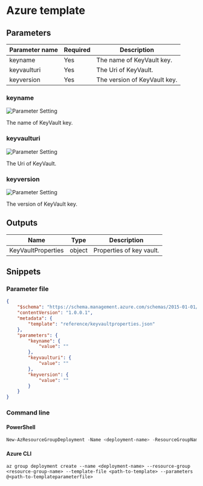 # Azure template

## Parameters

Parameter name | Required | Description
-------------- | -------- | -----------
keyname        | Yes      | The name of KeyVault key.
keyvaulturi    | Yes      | The Uri of KeyVault.
keyversion     | Yes      | The version of KeyVault key.

### keyname

![Parameter Setting](https://img.shields.io/badge/parameter-required-orange?style=flat-square)

The name of KeyVault key.

### keyvaulturi

![Parameter Setting](https://img.shields.io/badge/parameter-required-orange?style=flat-square)

The Uri of KeyVault.

### keyversion

![Parameter Setting](https://img.shields.io/badge/parameter-required-orange?style=flat-square)

The version of KeyVault key.

## Outputs

Name | Type | Description
---- | ---- | -----------
KeyVaultProperties | object | Properties of key vault.

## Snippets

### Parameter file

```json
{
    "$schema": "https://schema.management.azure.com/schemas/2015-01-01/deploymentParameters.json#",
    "contentVersion": "1.0.0.1",
    "metadata": {
        "template": "reference/keyvaultproperties.json"
    },
    "parameters": {
        "keyname": {
            "value": ""
        },
        "keyvaulturi": {
            "value": ""
        },
        "keyversion": {
            "value": ""
        }
    }
}
```

### Command line

#### PowerShell

```powershell
New-AzResourceGroupDeployment -Name <deployment-name> -ResourceGroupName <resource-group-name> -TemplateFile <path-to-template> -TemplateParameterFile <path-to-templateparameter>
```

#### Azure CLI

```text
az group deployment create --name <deployment-name> --resource-group <resource-group-name> --template-file <path-to-template> --parameters @<path-to-templateparameterfile>
```
